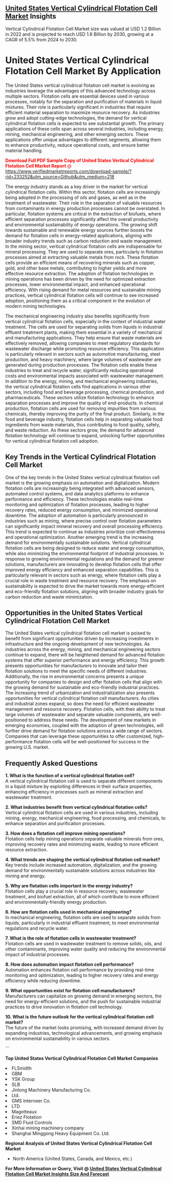 <h2><a href="https://www.verifiedmarketreports.com/download-sample/?rid=233252&amp;utm_source=Github&amp;utm_medium=218" target="_blank">United States Vertical Cylindrical Flotation Cell Market</a> Insights</h2><p>Vertical Cylindrical Flotation Cell Market size was valued at USD 1.2 Billion in 2022 and is projected to reach USD 1.8 Billion by 2030, growing at a CAGR of 5.5% from 2024 to 2030.</p><p> <h1>United States Vertical Cylindrical Flotation Cell Market By Application</h1> <p>The United States vertical cylindrical flotation cell market is evolving as industries leverage the advantages of this advanced technology across multiple sectors. Flotation cells are essential devices used in various processes, notably for the separation and purification of materials in liquid mixtures. Their role is particularly significant in industries that require efficient material separation to maximize resource recovery. As industries grow and adopt cutting-edge technologies, the demand for vertical cylindrical flotation cells is expected to see substantial growth. The primary applications of these cells span across several industries, including energy, mining, mechanical engineering, and other emerging sectors. These applications offer unique advantages to different segments, allowing them to enhance productivity, reduce operational costs, and ensure better material handling. <p><span class=""><span style="color: #ff0000;"><strong>Download Full PDF Sample Copy of United States Vertical Cylindrical Flotation Cell Market Report</strong> @ </span><a href="https://www.verifiedmarketreports.com/download-sample/?rid=233252&amp;utm_source=Github&amp;utm_medium=218" target="_blank">https://www.verifiedmarketreports.com/download-sample/?rid=233252&amp;utm_source=Github&amp;utm_medium=218</a></span></p> The energy industry stands as a key driver in the market for vertical cylindrical flotation cells. Within this sector, flotation cells are increasingly being adopted in the processing of oils and gases, as well as in the treatment of wastewater. Their role in the separation of valuable resources from contaminants in energy production processes cannot be overstated. In particular, flotation systems are critical in the extraction of biofuels, where efficient separation processes significantly affect the overall productivity and environmental sustainability of energy operations. The growing shift towards sustainable and renewable energy sources further boosts the demand for flotation cells in energy-related applications, aligning with broader industry trends such as carbon reduction and waste management. In the mining sector, vertical cylindrical flotation cells are indispensable for mineral processing. They are used to separate ores, particularly in flotation processes aimed at extracting valuable metals from rock. These flotation cells provide an efficient means of recovering minerals such as copper, gold, and other base metals, contributing to higher yields and more effective resource extraction. The adoption of flotation technologies in mining operations has been driven by the need for optimized extraction processes, lower environmental impact, and enhanced operational efficiency. With rising demand for metal resources and sustainable mining practices, vertical cylindrical flotation cells will continue to see increased adoption, positioning them as a critical component in the evolution of modern mining technologies. <p>The mechanical engineering industry also benefits significantly from vertical cylindrical flotation cells, especially in the context of industrial water treatment. The cells are used for separating solids from liquids in industrial effluent treatment plants, making them essential in a variety of mechanical and manufacturing applications. They help ensure that waste materials are effectively removed, allowing companies to meet regulatory standards for wastewater discharge while promoting resource efficiency. This application is particularly relevant in sectors such as automotive manufacturing, steel production, and heavy machinery, where large volumes of wastewater are generated during production processes. The flotation cells enable these industries to treat and recycle water, significantly reducing operational costs and environmental impacts associated with wastewater management. In addition to the energy, mining, and mechanical engineering industries, the vertical cylindrical flotation cells find applications in various other sectors, including food and beverage processing, chemical production, and pharmaceuticals. These sectors utilize flotation technology to enhance separation processes and improve the quality of end-products. In chemical production, flotation cells are used for removing impurities from various chemicals, thereby improving the purity of the final product. Similarly, in the food and beverage industry, flotation cells help in separating valuable food ingredients from waste materials, thus contributing to food quality, safety, and waste reduction. As these sectors grow, the demand for advanced flotation technology will continue to expand, unlocking further opportunities for vertical cylindrical flotation cell adoption. <h2>Key Trends in the Vertical Cylindrical Flotation Cell Market</h2> <p>One of the key trends in the United States vertical cylindrical flotation cell market is the growing emphasis on automation and digitalization. Modern flotation cells are increasingly being integrated with advanced sensors, automated control systems, and data analytics platforms to enhance performance and efficiency. These technologies enable real-time monitoring and optimization of flotation processes, leading to higher recovery rates, reduced energy consumption, and minimized operational downtime. The adoption of automation is particularly pronounced in industries such as mining, where precise control over flotation parameters can significantly impact mineral recovery and overall processing efficiency. This trend is expected to continue as industries prioritize cost-effectiveness and operational optimization. Another emerging trend is the increasing demand for environmentally sustainable solutions. Vertical cylindrical flotation cells are being designed to reduce water and energy consumption, while also minimizing the environmental footprint of industrial processes. In response to growing environmental regulations and the demand for greener solutions, manufacturers are innovating to develop flotation cells that offer improved energy efficiency and enhanced separation capabilities. This is particularly relevant in sectors such as energy, where flotation cells play a crucial role in waste treatment and resource recovery. The emphasis on sustainability is expected to drive the market towards more energy-efficient and eco-friendly flotation solutions, aligning with broader industry goals for carbon reduction and waste minimization. <h2>Opportunities in the United States Vertical Cylindrical Flotation Cell Market</h2> <p>The United States vertical cylindrical flotation cell market is poised to benefit from significant opportunities driven by increasing investments in infrastructure and the ongoing development of new technologies. As industries across the energy, mining, and mechanical engineering sectors continue to expand, there will be heightened demand for advanced flotation systems that offer superior performance and energy efficiency. This growth presents opportunities for manufacturers to innovate and tailor their flotation solutions to meet the specific needs of different industries. Additionally, the rise in environmental concerns presents a unique opportunity for companies to design and offer flotation cells that align with the growing demand for sustainable and eco-friendly industrial practices. The increasing trend of urbanization and industrialization also presents opportunities for vertical cylindrical flotation cell manufacturers. As cities and industrial zones expand, so does the need for efficient wastewater management and resource recovery. Flotation cells, with their ability to treat large volumes of wastewater and separate valuable components, are well-positioned to address these needs. The development of new markets in emerging economies, coupled with the adoption of green technologies, will further drive demand for flotation solutions across a wide range of sectors. Companies that can leverage these opportunities to offer customized, high-performance flotation cells will be well-positioned for success in the growing U.S. market. <h2>Frequently Asked Questions</h2> <p><strong>1. What is the function of a vertical cylindrical flotation cell?</strong><br> A vertical cylindrical flotation cell is used to separate different components in a liquid mixture by exploiting differences in their surface properties, enhancing efficiency in processes such as mineral extraction and wastewater treatment.</p> <p><strong>2. What industries benefit from vertical cylindrical flotation cells?</strong><br> Vertical cylindrical flotation cells are used in various industries, including mining, energy, mechanical engineering, food processing, and chemicals, to enhance separation and purification processes.</p> <p><strong>3. How does a flotation cell improve mining operations?</strong><br> Flotation cells help mining operations separate valuable minerals from ores, improving recovery rates and minimizing waste, leading to more efficient resource extraction.</p> <p><strong>4. What trends are shaping the vertical cylindrical flotation cell market?</strong><br> Key trends include increased automation, digitalization, and the growing demand for environmentally sustainable solutions across industries like mining and energy.</p> <p><strong>5. Why are flotation cells important in the energy industry?</strong><br> Flotation cells play a crucial role in resource recovery, wastewater treatment, and biofuel extraction, all of which contribute to more efficient and environmentally-friendly energy production.</p> <p><strong>6. How are flotation cells used in mechanical engineering?</strong><br> In mechanical engineering, flotation cells are used to separate solids from liquids, particularly in industrial effluent treatment, to meet environmental regulations and recycle water.</p> <p><strong>7. What is the role of flotation cells in wastewater treatment?</strong><br> Flotation cells are used in wastewater treatment to remove solids, oils, and other contaminants, improving water quality and reducing the environmental impact of industrial processes.</p> <p><strong>8. How does automation impact flotation cell performance?</strong><br> Automation enhances flotation cell performance by providing real-time monitoring and optimization, leading to higher recovery rates and energy efficiency while reducing downtime.</p> <p><strong>9. What opportunities exist for flotation cell manufacturers?</strong><br> Manufacturers can capitalize on growing demand in emerging sectors, the need for energy-efficient solutions, and the push for sustainable industrial practices to drive innovation in flotation cell technology.</p> <p><strong>10. What is the future outlook for the vertical cylindrical flotation cell market?</strong><br> The future of the market looks promising, with increased demand driven by expanding industries, technological advancements, and growing emphasis on environmental sustainability in various sectors.</p> ```</p><p><strong>Top United States Vertical Cylindrical Flotation Cell Market Companies</strong></p><div data-test-id=""><p><li>FLSmidth</li><li> GBM</li><li> YSK Group</li><li> SLB</li><li> Jinlong Machinery Manufacturing Co.</li><li> Ltd.</li><li> GMS Interneer Co.</li><li> LTD</li><li> Magotteaux</li><li> Eriez Flotation</li><li> SMD Fluid Controls</li><li> Xinhai mining machinery company</li><li> Shanghai Minggong Heavy Equipment Co. Ltd.</li></p><div><strong>Regional Analysis of&nbsp;United States Vertical Cylindrical Flotation Cell Market</strong></div><ul><li dir="ltr"><p dir="ltr">North America&nbsp;(United States, Canada, and Mexico, etc.)</p></li></ul><p><strong>For More Information or Query, Visit @&nbsp;</strong><strong><a href="https://www.verifiedmarketreports.com/product/vertical-cylindrical-flotation-cell-market/?utm_source=Github&amp;utm_medium=218" target="_blank">United States Vertical Cylindrical Flotation Cell Market Insights Size And Forecast</a></strong></p></div>
